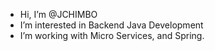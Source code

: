 - Hi, I’m @JCHIMBO
- I’m interested in Backend Java Development
- I’m working with Micro Services, and Spring.

<!---                    --->
